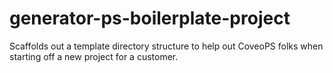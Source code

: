 # generator-ps-boilerplate-project
Scaffolds out a template directory structure to help out CoveoPS folks when starting off a new project for a customer.

